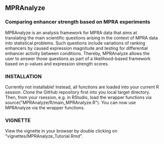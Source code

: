 ## MPRAnalyze ##
### Comparing enhancer strength based on MPRA experiments ###

MPRAnalyze is an analysis framework for MPRA data that aims at translating the main scientific questions arising in the context of MPRA data into statistical problems.
Such questions include variations of ranking enhancers by caused expression magnitude 
and testing for differential enhancer activity between conditions.
Thereby, MPRAnalyze allows the user to answer those questions as part of a likelihood-based framework based on p-values and expression strength scores.

### INSTALLATION

Currently not installable! Instead, all functions are loaded into your current R session.
Clone the GitHub repository first into you local target directory.
Then, from your rsession, e.g. in RStudio, load the wrapper functions via source("MPRAnalyze/R/main_MPRAnalyze.R").
You can now use MPRAnalyze via the wrapper functions.

### VIGNETTE
View the vignette in your browser by double clicking on "vignettes/MPRAnalyze_Tutorial.Rmd".



